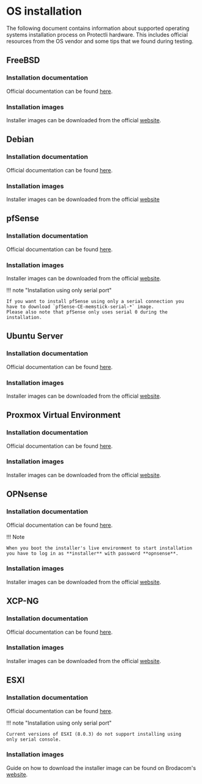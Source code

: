 # OS installation

The following document contains information about supported operating systems
installation process on Protectli hardware. This includes official
resources from the OS vendor and some tips that we found during testing.

## FreeBSD

### Installation documentation

Official documentation can be found
[here](https://docs.freebsd.org/en/books/handbook/bsdinstall/).

### Installation images

Installer images can be downloaded from the official
[website](https://www.freebsd.org/where/).

## Debian

### Installation documentation

Official documentation can be found
[here](https://www.debian.org/releases/stable/amd64/).

### Installation images

Installer images can be downloaded from the official
[website](https://cdimage.debian.org/debian-cd/current/amd64/iso-dvd/)

## pfSense

### Installation documentation

Official documentation can be found
[here](https://docs.netgate.com/pfsense/en/latest/install/index.html).

### Installation images

Installer images can be downloaded from the official
[website](https://atxfiles.netgate.com/mirror/downloads/).

!!! note "Installation using only serial port"

    If you want to install pfSense using only a serial connection you
    have to download `pfSense-CE-memstick-serial-*` image.
    Please also note that pfSense only uses serial 0 during the installation.

## Ubuntu Server

### Installation documentation

Official documentation can be found
[here](https://ubuntu.com/tutorials/install-ubuntu-server#1-overview).

### Installation images

Installer images can be downloaded from the official
[website](https://ubuntu.com/download/server).

## Proxmox Virtual Environment

### Installation documentation

Official documentation can be found
[here](https://proxmox.com/en/products/proxmox-virtual-environment/get-started).

### Installation images

Installer images can be downloaded from the official
[website](https://proxmox.com/en/downloads/proxmox-virtual-environment/iso).

## OPNsense

### Installation documentation

Official documentation can be found
[here](https://docs.opnsense.org/manual/install.html).

!!! Note

    When you boot the installer's live environment to start installation
    you have to log in as **installer** with password **opnsense**.

### Installation images

Installer images can be downloaded from the official
[website](https://opnsense.org/download/).

## XCP-NG

### Installation documentation

Official documentation can be found
[here](https://docs.xcp-ng.org/installation/install-xcp-ng/).

### Installation images

Installer images can be downloaded from the official
[website](https://updates.xcp-ng.org/isos/).

## ESXI

### Installation documentation

Official documentation can be found
[here](https://techdocs.broadcom.com/us/en/vmware-cis/vsphere/vsphere/7-0/esxi-installation-and-setup-7-0/installing-and-setting-up-esxi-install/installing-esxi-install/installing-esxi-interactively-install/install-esxi-interactivelly-install.html).

!!! note "Installation using only serial port"

    Current versions of ESXI (8.0.3) do not support installing using
    only serial console.

### Installation images

Guide on how to download the installer image can be found on Brodacom's
[website](https://techdocs.broadcom.com/us/en/vmware-cis/vsphere/vsphere/7-0/download-the-esxi-installer.html).

